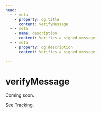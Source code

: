 ```yaml
---
head:
  - - meta
    - property: og:title
      content: verifyMessage
  - - meta
    - name: description
      content: Verifies a signed message.
  - - meta
    - property: og:description
      content: Verifies a signed message.

---
```


# verifyMessage

Coming soon.

See [Tracking](https://github.com/orgs/wagmi-dev/projects/3/views/1?pane=issue&itemId=21305038).